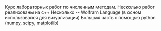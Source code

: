 Курс лабораторных работ по численным методам. 
Несколько работ реализованы на c++
Несколько -- Wolfram Language (в осном использовался для визуализации)
Большая часть с помощью python (numpy, scipy, matplotlib)
